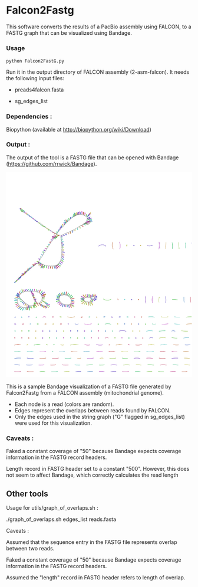 # Falcon2Fastg 

This software converts the results of a PacBio assembly using FALCON, to a FASTG graph that can be visualized using Bandage.

### Usage

    python Falcon2FastG.py

Run it in the output directory of FALCON assembly (2-asm-falcon). It needs the following input files:

* preads4falcon.fasta

* sg_edges_list 


### Dependencies :

Biopython (available at http://biopython.org/wiki/Download)


### Output : 

The output of the tool is a FASTG file that can be opened with Bandage (https://github.com/rrwick/Bandage).

![Alt text](/img/Falcon2Fastg_after_bandage.png?raw=true "Falcon2Fastg after Bandage")

This is a sample Bandage visualization of a FASTG file generated by Falcon2Fastg from a FALCON assembly (mitochondrial genome).

* Each node is a read (colors are random).
* Edges represent the overlaps between reads found by FALCON. 
* Only the edges used in the string graph ("G" flagged in sg_edges_list) were used for this visualization.



### Caveats : 

Faked a constant coverage of "50" because Bandage expects coverage information in the FASTG record headers.

Length record in FASTG header set to a constant "500". However, this does not seem to affect Bandage, which correctly calculates the read length




## Other tools


Usage for utils/graph_of_overlaps.sh : 

./graph_of_overlaps.sh edges_list reads.fasta

Caveats :

Assumed that the sequence entry in the FASTG file represents overlap between two reads.

Faked a constant coverage of "50" because Bandage expects coverage information in the FASTG record headers.

Assumed the "length" record in FASTG header refers to length of overlap. 









